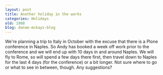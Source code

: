 ```yaml
---
layout: post
title: Another holiday in the works
categories: Holidays
old: 1988
blog: danae-mckays-blog
---
```

We're planning a trip to Italy in October with the excuse that there is a Plone conference in Naples. So Andy has booked a week off work prior to the conference and we will end up with 10 days in and around Naples. We will fly to Rome, so will spend a few days there first, then travel down to Naples for the last 4 days (for the conference) or a bit longer. Not sure where to go or what to see in between, though. Any suggestions?